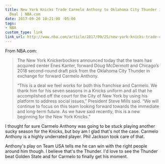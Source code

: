 ```yaml
---
title: New York Knicks Trade Carmelo Anthony to Oklahoma City Thunder in Three-Player
  Deal | NBA.com
date: 2017-09-26 10:21:00 -05:00
tags:
- NBA
custom_type: link
link_url: http://www.nba.com/article/2017/09/25/new-york-knicks-trade-carmelo-anthony-oklahoma-city-thunder
---
```


From NBA.com:

> The New York Knickerbockers announced today that the team has acquired center Enes Kanter, forward Doug McDermott and Chicago’s 2018 second-round draft pick from the Oklahoma City Thunder in exchange for forward Carmelo Anthony.
>
> “This is a deal we feel works for both this franchise and Carmelo. We thank him for his seven seasons in a Knicks uniform and all that he accomplished off the court for the City of New York by using his platform to address social issues,” President Steve Mills said. “We will continue to focus on this team looking forward towards the immediate and long-term future. As we have said recently, this is a new beginning for the New York Knicks.”

I thought for sure Carmelo Anthony was going to be stuck playing another sucky season for the Knicks, but boy am I glad that's not the case. Carmelo Anthony is a highly underrated player. Phil Jackson took care of that. 

Anthony's play on Team USA tells me he can win with the right people around him though. I believe that's the Thunder. I'd love to see the Thunder beat Golden State and for Carmelo to finally get his moment.